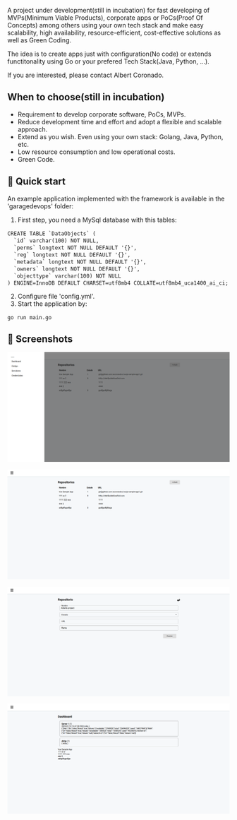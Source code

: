 A project under development(still in incubation) for fast developing of MVPs(Minimum Viable Products), corporate apps or PoCs(Proof Of Concepts) among others using your own tech stack and make easy scalability, high availability, resource-efficient, cost-effective solutions as well as Green Coding.

The idea is to create apps just with configuration(No code) or extends functitonality using Go or your prefered Tech Stack(Java, Python, ...).

If you are interested, please contact Albert Coronado.

## When to choose(still in incubation)

- Requirement to develop corporate software, PoCs, MVPs.
- Reduce development time and effort and adopt a flexible and scalable approach.
- Extend as you wish. Even using your own stack: Golang, Java, Python, etc.
- Low resource consumption and low operational costs.
- Green Code.

## 🚀 Quick start

An example application implemented with the framework is available in the 'garagedevops' folder:

1. First step, you need a MySql database with this tables:

```
CREATE TABLE `DataObjects` (
  `id` varchar(100) NOT NULL,
  `perms` longtext NOT NULL DEFAULT '{}',
  `reg` longtext NOT NULL DEFAULT '{}',
  `metadata` longtext NOT NULL DEFAULT '{}',
  `owners` longtext NOT NULL DEFAULT '{}',
  `objecttype` varchar(100) NOT NULL
) ENGINE=InnoDB DEFAULT CHARSET=utf8mb4 COLLATE=utf8mb4_uca1400_ai_ci;
```

2. Configure file 'config.yml'.
3. Start the application by:

```
go run main.go
```

## 📸 Screenshots

![Screenshot 1](./imgs/screenshot1.png "Screenshot 1")

![Screenshot 2](./imgs/screenshot2.png "Screenshot 2")

![Screenshot 3](./imgs/screenshot3.png "Screenshot 3")

![Screenshot 4](./imgs/screenshot4.png "Screenshot 4")


